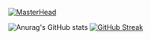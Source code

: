 [![MasterHead](https://blogger.googleusercontent.com/img/b/R29vZ2xl/AVvXsEjS04spshsMRYurJy-GpX-g6IE8IyJioEKfrOpRVgA1Fz23glQLw7OOrDLzWJZtsYjiZRvqFehAbreHNtbqAorkxUpbqIqTbEF47oMy7kY6q8a5e-iXtHYhQL4jj0Q3Gth5FyetJkBJ4gnm/w2560-h1080-c/sekiro-shadows-die-twice-uhdpaper.com-4K-53.jpg)](https://github.com/KaneeLucas)






![Anurag's GitHub stats](https://github-readme-stats.vercel.app/api?username=KaneeLucas&show_icons=true&theme=dracula) [![GitHub Streak](https://github-readme-streak-stats.herokuapp.com/?user=DenverCoder1)](https://git.io/streak-stats)

